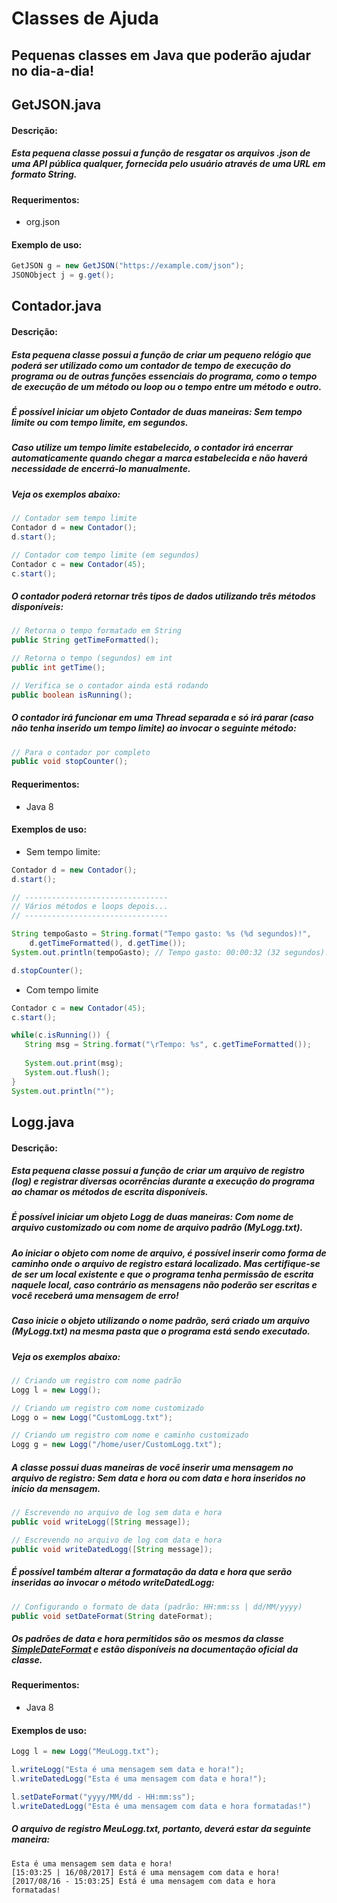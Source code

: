# Classes de Ajuda
## Pequenas classes em Java que poderão ajudar no dia-a-dia!

## GetJSON.java
#### Descrição:

##### Esta pequena classe possui a função de resgatar os arquivos .json de uma API pública qualquer, fornecida pelo usuário através de uma URL em formato String.

#### Requerimentos:
 - org.json

#### Exemplo de uso:

```Java
GetJSON g = new GetJSON("https://example.com/json");
JSONObject j = g.get();
```

## Contador.java
#### Descrição:

##### Esta pequena classe possui a função de criar um pequeno relógio que poderá ser utilizado como um contador de tempo de execução do programa ou de outras funções essenciais do programa, como o tempo de execução de um método ou loop ou o tempo entre um método e outro.

##### É possível iniciar um objeto Contador de duas maneiras: Sem tempo limite ou com tempo limite, em segundos.
##### Caso utilize um tempo limite estabelecido, o contador irá encerrar automaticamente quando chegar a marca estabelecida e não haverá necessidade de encerrá-lo manualmente.

##### Veja os exemplos abaixo:
```Java
// Contador sem tempo limite
Contador d = new Contador();
d.start();

// Contador com tempo limite (em segundos)
Contador c = new Contador(45);
c.start();
```

##### O contador poderá retornar três tipos de dados utilizando três métodos disponíveis:
```Java
// Retorna o tempo formatado em String
public String getTimeFormatted();

// Retorna o tempo (segundos) em int
public int getTime();

// Verifica se o contador ainda está rodando
public boolean isRunning();
```

##### O contador irá funcionar em uma Thread separada e só irá parar (caso não tenha inserido um tempo limite) ao invocar o seguinte método:
```Java
// Para o contador por completo
public void stopCounter();
```

#### Requerimentos:
 - Java 8

#### Exemplos de uso:

 - Sem tempo limite:
```Java
Contador d = new Contador();
d.start();

// --------------------------------
// Vários métodos e loops depois...
// --------------------------------

String tempoGasto = String.format("Tempo gasto: %s (%d segundos)!",
	d.getTimeFormatted(), d.getTime());
System.out.println(tempoGasto); // Tempo gasto: 00:00:32 (32 segundos)!

d.stopCounter();
```

 - Com tempo limite
 ```Java
Contador c = new Contador(45);
c.start();

while(c.isRunning()) {
	String msg = String.format("\rTempo: %s", c.getTimeFormatted());
	
	System.out.print(msg);
	System.out.flush();
}
System.out.println("");
```

## Logg.java
#### Descrição:

##### Esta pequena classe possui a função de criar um arquivo de registro (log) e registrar diversas ocorrências durante a execução do programa ao chamar os métodos de escrita disponíveis.

##### É possível iniciar um objeto Logg de duas maneiras: Com nome de arquivo customizado ou com nome de arquivo padrão (MyLogg.txt).

##### Ao iniciar o objeto com nome de arquivo, é possível inserir como forma de caminho onde o arquivo de registro estará localizado. Mas certifique-se de ser um local existente e que o programa tenha permissão de escrita naquele local, caso contrário as mensagens não poderão ser escritas e você receberá uma mensagem de erro!

##### Caso inicie o objeto utilizando o nome padrão, será criado um arquivo (MyLogg.txt) na mesma pasta que o programa está sendo executado.

##### Veja os exemplos abaixo:
```Java
// Criando um registro com nome padrão
Logg l = new Logg();

// Criando um registro com nome customizado
Logg o = new Logg("CustomLogg.txt");

// Criando um registro com nome e caminho customizado
Logg g = new Logg("/home/user/CustomLogg.txt");
```

##### A classe possui duas maneiras de você inserir uma mensagem no arquivo de registro: Sem data e hora ou com data e hora inseridos no início da mensagem.
```Java
// Escrevendo no arquivo de log sem data e hora
public void writeLogg([String message]);

// Escrevendo no arquivo de log com data e hora
public void writeDatedLogg([String message]);
```

##### É possível também alterar a formatação da data e hora que serão inseridas ao invocar o método writeDatedLogg:
```Java
// Configurando o formato de data (padrão: HH:mm:ss | dd/MM/yyyy)
public void setDateFormat(String dateFormat);
```

##### Os padrões de data e hora permitidos são os mesmos da classe [SimpleDateFormat](https://docs.oracle.com/javase/7/docs/api/java/text/SimpleDateFormat.html) e estão disponíveis na documentação oficial da classe.

#### Requerimentos:
 - Java 8

#### Exemplos de uso:
```Java
Logg l = new Logg("MeuLogg.txt");

l.writeLogg("Esta é uma mensagem sem data e hora!");
l.writeDatedLogg("Esta é uma mensagem com data e hora!");

l.setDateFormat("yyyy/MM/dd - HH:mm:ss");
l.writeDatedLogg("Esta é uma mensagem com data e hora formatadas!")
```

##### O arquivo de registro MeuLogg.txt, portanto, deverá estar da seguinte maneira:
```Text
Esta é uma mensagem sem data e hora!
[15:03:25 | 16/08/2017] Está é uma mensagem com data e hora!
[2017/08/16 - 15:03:25] Está é uma mensagem com data e hora formatadas!
```
